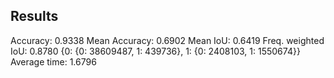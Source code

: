 ## Results

Accuracy: 0.9338
Mean Accuracy: 0.6902
Mean IoU: 0.6419
Freq. weighted IoU: 0.8780
{0: {0: 38609487, 1: 439736}, 1: {0: 2408103, 1: 1550674}}
Average time: 1.6796

